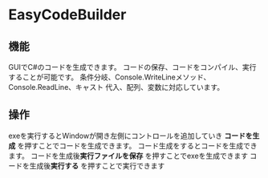 # EasyCodeBuilder
## 機能
 GUIでC#のコードを生成できます。
 コードの保存、コードをコンパイル、実行することが可能です。
 条件分岐、Console.WriteLineメソッド、Console.ReadLine、キャスト
 代入、配列、変数に対応しています。
## 操作
 exeを実行するとWindowが開き左側にコントロールを追加していき
 **コードを生成** を押すことでコードを生成できます。
 コード生成をするとコードを生成できます。
 コードを生成後**実行ファイルを保存** を押すことでexeを生成できます
 コードを生成後**実行する** を押すことで実行できます
